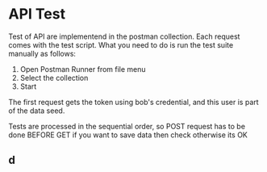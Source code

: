 # API Test

Test of API are implementend in the postman collection. Each request comes with the test script. What you need to do is run the test suite manually as follows:

1. Open Postman Runner from file menu
2. Select the collection
3. Start

The first request gets the token using bob's credential, and this user is part of the data seed.

Tests are processed in the sequential order, so POST request has to be done BEFORE GET if you want to save data then check otherwise its OK 

## d
